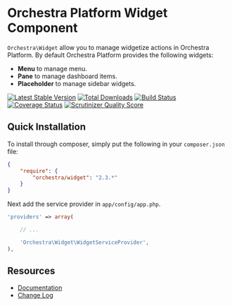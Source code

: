 Orchestra Platform Widget Component
==============

`Orchestra\Widget` allow you to manage widgetize actions in Orchestra Platform. By default Orchestra Platform provides the following widgets:

* **Menu** to manage menu.
* **Pane** to manage dashboard items.
* **Placeholder** to manage sidebar widgets.

[![Latest Stable Version](https://poser.pugx.org/orchestra/widget/v/stable.png)](https://packagist.org/packages/orchestra/widget) 
[![Total Downloads](https://poser.pugx.org/orchestra/widget/downloads.png)](https://packagist.org/packages/orchestra/widget) 
[![Build Status](https://travis-ci.org/orchestral/widget.svg?branch=master)](https://travis-ci.org/orchestral/widget) 
[![Coverage Status](https://coveralls.io/repos/orchestral/widget/badge.png?branch=master)](https://coveralls.io/r/orchestral/widget?branch=master) 
[![Scrutinizer Quality Score](https://scrutinizer-ci.com/g/orchestral/widget/badges/quality-score.png?s=c45e8b240b7aedd08eaf70a0061c2b1d25c04f09)](https://scrutinizer-ci.com/g/orchestral/widget/) 

## Quick Installation

To install through composer, simply put the following in your `composer.json` file:

```json
{
	"require": {
		"orchestra/widget": "2.3.*"
	}
}
```

Next add the service provider in `app/config/app.php`.

```php
'providers' => array(

	// ...

	'Orchestra\Widget\WidgetServiceProvider',
),
```

## Resources

* [Documentation](http://orchestraplatform.com/docs/latest/components/widget)
* [Change Log](http://orchestraplatform.com/docs/latest/components/widget/changes#v2-3)
